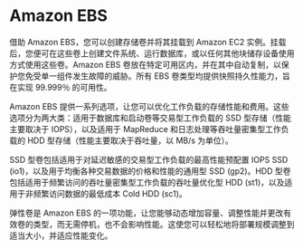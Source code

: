 # Amazon EBS
借助 Amazon EBS，您可以创建存储卷并将其挂载到 Amazon EC2 实例。挂载后，您便可在这些卷上创建文件系统、运行数据库，或以任何其他块储存设备使用方式使用这些卷。Amazon EBS 卷放在特定可用区内，并在其中自动复制，以保护您免受单一组件发生故障的威胁。所有 EBS 卷类型均提供快照持久性能力，旨在实现 99.999％ 的可用性。

Amazon EBS 提供一系列选项，让您可以优化工作负载的存储性能和费用。这些选项分为两大类：适用于数据库和启动卷等交易型工作负载的 SSD 型存储（性能主要取决于 IOPS），以及适用于 MapReduce 和日志处理等吞吐量密集型工作负载的 HDD 型存储（性能主要取决于吞吐量，以 MB/s 为单位）。

SSD 型卷包括适用于对延迟敏感的交易型工作负载的最高性能预配置 IOPS SSD (io1)，以及用于均衡各种交易数据的价格和性能的通用型 SSD (gp2)。HDD 型卷包括适用于频繁访问的吞吐量密集型工作负载的吞吐量优化型 HDD (st1)，以及适用于非频繁访问数据的最低成本 Cold HDD (sc1)。

弹性卷是 Amazon EBS 的一项功能，让您能够动态增加容量、调整性能并更改有效卷的类型，而无需停机，也不会影响性能。这使您可以轻松地将部署规模调整到适当大小，并适应性能变化。